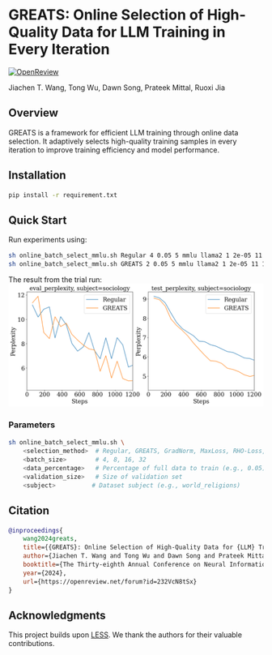# GREATS: Online Selection of High-Quality Data for LLM Training in Every Iteration

[![OpenReview](https://img.shields.io/badge/OpenReview-b31b1b.svg)](https://openreview.net/pdf?id=232VcN8tSx)

Jiachen T. Wang, Tong Wu, Dawn Song, Prateek Mittal, Ruoxi Jia

## Overview

GREATS is a framework for efficient LLM training through online data selection. It adaptively selects high-quality training samples in every iteration to improve training efficiency and model performance.

## Installation

```bash
pip install -r requirement.txt
```

## Quick Start

Run experiments using:
```bash
sh online_batch_select_mmlu.sh Regular 4 0.05 5 mmlu llama2 1 2e-05 11 1 sociology
sh online_batch_select_mmlu.sh GREATS 2 0.05 5 mmlu llama2 1 2e-05 11 1 sociology
```

The result from the trial run:
![TrialRun](./trialrun.png)


### Parameters

```bash
sh online_batch_select_mmlu.sh \
    <selection_method>  # Regular, GREATS, GradNorm, MaxLoss, RHO-Loss, SBERT
    <batch_size>        # 4, 8, 16, 32
    <data_percentage>   # Percentage of full data to train (e.g., 0.05)
    <validation_size>   # Size of validation set
    <subject>          # Dataset subject (e.g., world_religions)
```

## Citation

```bibtex
@inproceedings{
    wang2024greats,
    title={{GREATS}: Online Selection of High-Quality Data for {LLM} Training in Every Iteration},
    author={Jiachen T. Wang and Tong Wu and Dawn Song and Prateek Mittal and Ruoxi Jia},
    booktitle={The Thirty-eighth Annual Conference on Neural Information Processing Systems},
    year={2024},
    url={https://openreview.net/forum?id=232VcN8tSx}
}
```

## Acknowledgments

This project builds upon [LESS](https://github.com/princeton-nlp/LESS). We thank the authors for their valuable contributions.